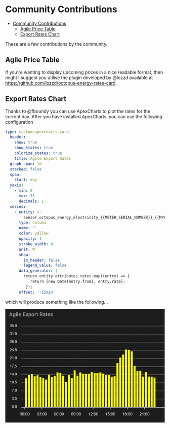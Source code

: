 # Community Contributions

- [Community Contributions](#community-contributions)
  - [Agile Price Table](#agile-price-table)
  - [Export Rates Chart](#export-rates-chart)

These are a few contributions by the community.

## Agile Price Table

If you're wanting to display upcoming prices in a nice readable format, then might I suggest you utilise the plugin developed by @lozzd available at https://github.com/lozzd/octopus-energy-rates-card.

## Export Rates Chart

Thanks to @fboundy you can use ApexCharts to plot the rates for the current day. After you have installed ApexCharts, you can use the following configuration

```yaml
type: custom:apexcharts-card
  header:
    show: true
    show_states: true
    colorize_states: true
    title: Agile Export Rates
  graph_span: 1d
  stacked: false
  span:
    start: day
  yaxis:
    - min: 0
      max: 35
      decimals: 1
  series:
    - entity: >-
        sensor.octopus_energy_electricity_{{METER_SERIAL_NUMBER}}_{{MPAN_NUMBER}}_current_rate
      type: column
      name: ''
      color: yellow
      opacity: 1
      stroke_width: 0
      unit: W
      show:
        in_header: false
        legend_value: false
      data_generator: |
        return entity.attributes.rates.map((entry) => {
           return [new Date(entry.from), entry.rate];
         });
      offset: '-15min'
```

which will produce something like the following...

![chart example](./assets/apex-chart.png)